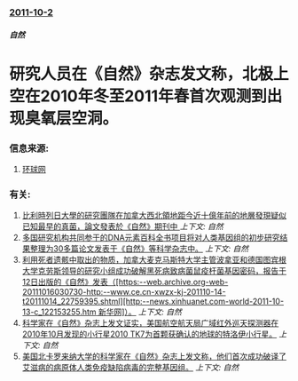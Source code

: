 ### [2011-10-2](/news/2011/10/2/index.md)

##### 自然
# 研究人员在《自然》杂志发文称，北极上空在2010年冬至2011年春首次观测到出现臭氧层空洞。




### 信息来源:

1. [环球网](http://world.huanqiu.com/roll/2011-10/2056004.html)

### 有关:

1. [比利時列日大學的研究團隊在加拿大西北領地距今近十億年前的地層發現疑似已知最早的真菌，論文發表於《自然》期刊中 ](/news/2019/05/1/比利時列日大學的研究團隊在加拿大西北領地距今近十億年前的地層發現疑似已知最早的真菌-論文發表於-自然-期刊中.md) _上下文: 自然_
2. [ 多国研究机构共同参于的DNA元素百科全书项目将对人类基因组的初步研究结果整理为30多篇论文发表于《自然》等科学杂志中。](/news/2012/09/5/多国研究机构共同参于的DNA元素百科全书项目将对人类基因组的初步研究结果整理为30多篇论文发表于-自然-等科学杂志中.md) _上下文: 自然_
3. [ 利用死者遗骸中取出的物质，加拿大麦克马斯特大学主管波拿亚和德国图宾根大学克劳斯领导的研究小组成功破解黑死病致病菌鼠疫杆菌基因密码，报告于12日出版的《自然》发表（[https:--web.archive.org-web-20111016030730-http:--www.ce.cn-xwzx-kj-201110-14-t20111014_22759395.shtml][http:--news.xinhuanet.com-world-2011-10-13-c_122153255.htm 新华网]）。](/news/2011/10/12/利用死者遗骸中取出的物质-加拿大麦克马斯特大学主管波拿亚和德国图宾根大学克劳斯领导的研究小组成功破解黑死病致病菌鼠疫杆.md) _上下文: 自然_
4. [科学家在《自然》杂志上发文证实，美国航空航天局广域红外巡天探测器在2010年10月发现的小行星2010 TK7为首颗获确认的地球的特洛伊小行星。](/news/2011/07/27/科学家在-自然-杂志上发文证实-美国航空航天局广域红外巡天探测器在2010年10月发现的小行星2010-TK7为首颗获确.md) _上下文: 自然_
5. [ 美国北卡罗来纳大学的科学家在《自然》杂志上发文称，他们首次成功破译了艾滋病的病原体人类免疫缺陷病毒的完整基因组。](/news/2009/08/6/美国北卡罗来纳大学的科学家在-自然-杂志上发文称-他们首次成功破译了艾滋病的病原体人类免疫缺陷病毒的完整基因组.md) _上下文: 自然_
